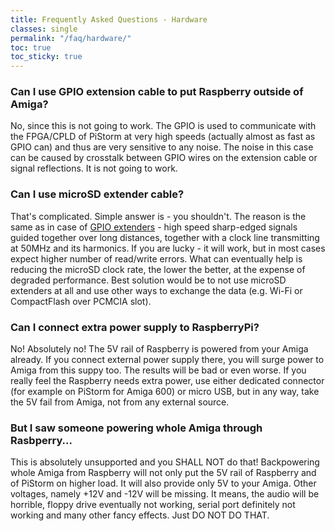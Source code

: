 ```yaml
---
title: Frequently Asked Questions - Hardware
classes: single
permalink: "/faq/hardware/"
toc: true
toc_sticky: true
---
```


### Can I use GPIO extension cable to put Raspberry outside of Amiga?

No, since this is not going to work. The GPIO is used to communicate with the FPGA/CPLD of PiStorm at
very high speeds (actually almost as fast as GPIO can) and thus are very sensitive to any noise. The noise
in this case can be caused by crosstalk between GPIO wires on the extension cable or signal reflections. 
It is not going to work.

### Can I use microSD extender cable?

That's complicated. Simple answer is - you shouldn't. The reason is the same as in case of [GPIO extenders](#can-i-use-gpio-extension-cable-to-put-raspberry-outside-of-amiga) - high speed sharp-edged signals guided 
together over long distances, together with a clock line transmitting at 50MHz and its harmonics. If you are 
lucky - it will work, but in most cases expect higher number of read/write errors. What can eventually help is 
reducing the microSD clock rate, the lower the better, at the expense of degraded performance. Best solution 
would be to not use microSD extenders at all and use other ways to exchange the data (e.g. Wi-Fi or CompactFlash
over PCMCIA slot).

### Can I connect extra power supply to RaspberryPi?

No! Absolutely no! The 5V rail of Raspberry is powered from your Amiga already. If you connect external power
supply there, you will surge power to Amiga from this suppy too. The results will be bad or even worse. If you really feel
the Raspberry needs extra power, use either dedicated connector (for example on PiStorm for Amiga 600) or micro USB, but
in any way, take the 5V fail from Amiga, not from any external source.

### But I saw someone powering whole Amiga through Rasbperry...

This is absolutely unsupported and you SHALL NOT do that! Backpowering whole Amiga from Raspberry will not only
put the 5V rail of Raspberry and of PiStorm on higher load. It will also provide only 5V to your Amiga. Other voltages,
namely +12V and -12V will be missing. It means, the audio will be horrible, floppy drive eventually not working, serial port
definitely not working and many other fancy effects. Just DO NOT DO THAT.
